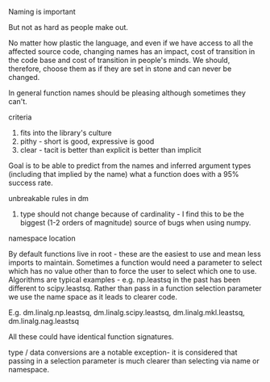 Naming is important

But not as hard as people make out.

No matter how plastic the language, and even if we have access to all the affected source code, changing names has 
an impact, cost of transition in the code base and cost of transition in people's minds. We should, therefore, choose 
them as if they are set in stone and can never be changed.

In general function names should be pleasing although sometimes they can't.

criteria
1) fits into the library's culture
2) pithy - short is good, expressive is good
3) clear - tacit is better than explicit is better than implicit

Goal is to be able to predict from the names and inferred argument types (including that implied by the name) what
a function does with a 95% success rate.


unbreakable rules in dm
1) type should not change because of cardinality - I find this to be the biggest (1-2 orders of magnitude) source
of bugs when using numpy.


namespace location

By default functions live in root - these are the easiest to use and mean less imports to maintain. Sometimes
a function would need a parameter to select which has no value other than to force the user to select which one to use. 
Algorithms are typical examples - e.g. np.leastsq in the past has been different to scipy.leastsq. Rather than
pass in a function selection parameter we use the name space as it leads to clearer code.

E.g. dm.linalg.np.leastsq, dm.linalg.scipy.leastsq, dm.linalg.mkl.leastsq, dm.linalg.nag.leastsq

All these could have identical function signatures.

type / data conversions are a notable exception- it is considered that passing in a selection parameter is much
clearer than selecting via name or namespace.
